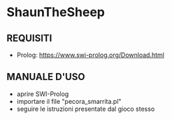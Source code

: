# ShaunTheSheep

## REQUISITI
- Prolog: https://www.swi-prolog.org/Download.html

## MANUALE D'USO
- aprire SWI-Prolog
- importare il file "pecora_smarrita.pl"
- seguire le istruzioni presentate dal gioco stesso
